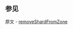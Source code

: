 ## 参见

原文 - [removeShardFromZone]( https://docs.mongodb.com/manual/reference/command/removeShardFromZone/ )

